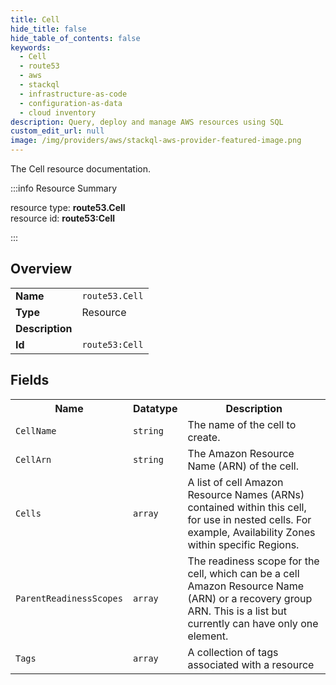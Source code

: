 ```yaml
---
title: Cell
hide_title: false
hide_table_of_contents: false
keywords:
  - Cell
  - route53
  - aws
  - stackql
  - infrastructure-as-code
  - configuration-as-data
  - cloud inventory
description: Query, deploy and manage AWS resources using SQL
custom_edit_url: null
image: /img/providers/aws/stackql-aws-provider-featured-image.png
---
```

The Cell resource documentation.

:::info Resource Summary

<div class="row">
<div class="providerDocColumn">
<span>resource type:&nbsp;<b>route53.Cell</b></span><br />
<span>resource id:&nbsp;<b>route53:Cell</b></span><br />
</div>
</div>

:::

## Overview
<table><tbody>
<tr><td><b>Name</b></td><td><code>route53.Cell</code></td></tr>
<tr><td><b>Type</b></td><td>Resource</td></tr>
<tr><td><b>Description</b></td><td></td></tr>
<tr><td><b>Id</b></td><td><code>route53:Cell</code></td></tr>
</tbody></table>

## Fields
<table><tbody>
<tr><th>Name</th><th>Datatype</th><th>Description</th></tr>
<tr><td><code>CellName</code></td><td><code>string</code></td><td>The name of the cell to create.</td></tr><tr><td><code>CellArn</code></td><td><code>string</code></td><td>The Amazon Resource Name (ARN) of the cell.</td></tr><tr><td><code>Cells</code></td><td><code>array</code></td><td>A list of cell Amazon Resource Names (ARNs) contained within this cell, for use in nested cells. For example, Availability Zones within specific Regions.</td></tr><tr><td><code>ParentReadinessScopes</code></td><td><code>array</code></td><td>The readiness scope for the cell, which can be a cell Amazon Resource Name (ARN) or a recovery group ARN. This is a list but currently can have only one element.</td></tr><tr><td><code>Tags</code></td><td><code>array</code></td><td>A collection of tags associated with a resource</td></tr>
</tbody></table>